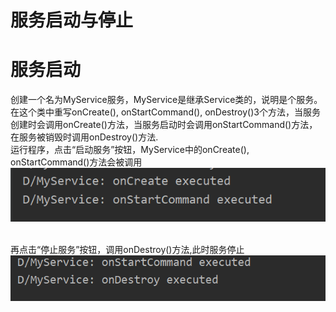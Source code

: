 # 服务启动与停止 

# 服务启动

创建一个名为MyService服务，MyService是继承Service类的，说明是个服务。在这个类中重写onCreate(), onStartCommand(), onDestroy()3个方法，当服务创建时会调用onCreate()方法，当服务启动时会调用onStartCommand()方法，在服务被销毁时调用onDestroy()方法.
<br>运行程序，点击“启动服务”按钮，MyService中的onCreate(), onStartCommand()方法会被调用
![1](img/1.png)

<br>再点击“停止服务”按钮，调用onDestroy()方法,此时服务停止
![1](img/2.png)
